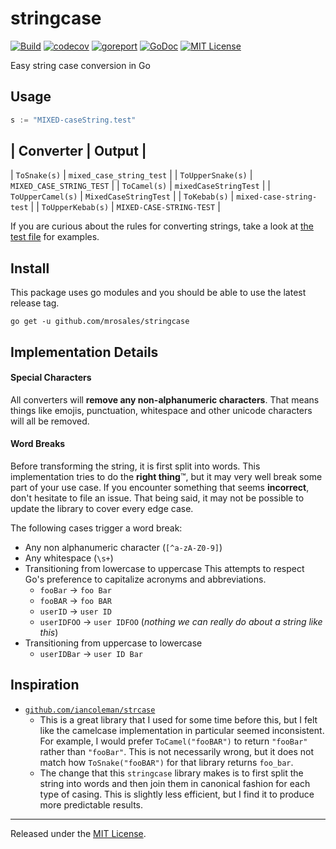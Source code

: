 # stringcase

[![Build][build-badge]][build]
[![codecov][codecov-badge]][codecov]
[![goreport][goreport-badge]][goreport]
[![GoDoc][godoc-badge]][godoc]
[![MIT License][license-badge]][license]

Easy string case conversion in Go

## Usage


```go
s := "MIXED-caseString.test"
```

| Converter           | Output                     |
----------------------------------------------------
| `ToSnake(s)`        | `mixed_case_string_test`   |
| `ToUpperSnake(s)`   | `MIXED_CASE_STRING_TEST`   |
| `ToCamel(s)`        | `mixedCaseStringTest`      |
| `ToUpperCamel(s)`   | `MixedCaseStringTest`      |
| `ToKebab(s)`        | `mixed-case-string-test`   |
| `ToUpperKebab(s)`   | `MIXED-CASE-STRING-TEST`   |

If you are curious about the rules for converting strings, take a look at
[the test file](stringcase_test.go) for examples.

## Install

This package uses go modules and you should be able to use the latest release tag.

```shell
go get -u github.com/mrosales/stringcase
```

## Implementation Details

#### Special Characters

All converters will **remove any non-alphanumeric characters**. That means things like
emojis, punctuation, whitespace and other unicode characters will all be removed.

#### Word Breaks

Before transforming the string, it is first split into words. This
implementation tries to do the **right thing**™, but it may very well
break some part of your use case. If you encounter something that seems
**incorrect**, don't hesitate to file an issue. That being said, it may
not be possible to update the library to cover every edge case.

The following cases trigger a word break:

* Any non alphanumeric character (`[^a-zA-Z0-9]`)
* Any whitespace (`\s+`)
* Transitioning from lowercase to uppercase
  This attempts to respect Go's preference to capitalize acronyms and abbreviations.
    * `fooBar` -> `foo Bar`
    * `fooBAR` -> `foo BAR`
    * `userID` -> `user ID`
    * `userIDFOO` -> `user IDFOO` (*nothing we can really do about a string like this*)
* Transitioning from uppercase to lowercase
    * `userIDBar` -> `user ID Bar`

## Inspiration

* [`github.com/iancoleman/strcase`](https://github.com/iancoleman/strcase)
    * This is a great library that I used for some time before this, but I felt
      like the camelcase implementation in particular seemed inconsistent.
      For example, I would prefer `ToCamel("fooBAR")` to return `"fooBar"` rather than
      `"fooBar"`. This is not necessarily wrong, but it does not match how
      `ToSnake("fooBAR")` for that library returns `foo_bar`.
    * The change that this `stringcase` library makes is to first split the string into
      words and then join them in canonical fashion for each type of casing. This is
      slightly less efficient, but I find it to produce more predictable results.

---

Released under the [MIT License](LICENSE.txt).

[build]: https://github.com/mrosales/stringcase/actions?query=branch%3Amaster
[build-badge]: https://img.shields.io/github/workflow/status/mrosales/stringcase/Test/master?style=flat-square
[codecov]: https://codecov.io/gh/mrosales/stringcase
[codecov-badge]: https://img.shields.io/codecov/c/gh/mrosales/stringcase?style=flat-square
[goreport]: https://goreportcard.com/report/github.com/mrosales/stringcase
[goreport-badge]: https://goreportcard.com/badge/github.com/mrosales/stringcase?style=flat-square
[godoc]: https://pkg.go.dev/github.com/mrosales/stringcase
[godoc-badge]: https://img.shields.io/badge/godoc-reference-blue?style=flat-square
[license]: LICENSE.txt
[license-badge]: https://img.shields.io/github/license/mrosales/stringcase?style=flat-square
